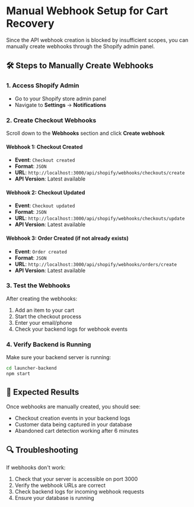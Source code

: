 # Manual Webhook Setup for Cart Recovery

Since the API webhook creation is blocked by insufficient scopes, you can manually create webhooks through the Shopify admin panel.

## 🛠️ Steps to Manually Create Webhooks

### 1. Access Shopify Admin
- Go to your Shopify store admin panel
- Navigate to **Settings** → **Notifications**

### 2. Create Checkout Webhooks
Scroll down to the **Webhooks** section and click **Create webhook**

#### Webhook 1: Checkout Created
- **Event**: `Checkout created`
- **Format**: `JSON`
- **URL**: `http://localhost:3000/api/shopify/webhooks/checkouts/create`
- **API Version**: Latest available

#### Webhook 2: Checkout Updated  
- **Event**: `Checkout updated`
- **Format**: `JSON`
- **URL**: `http://localhost:3000/api/shopify/webhooks/checkouts/update`
- **API Version**: Latest available

#### Webhook 3: Order Created (if not already exists)
- **Event**: `Order created`
- **Format**: `JSON` 
- **URL**: `http://localhost:3000/api/shopify/webhooks/orders/create`
- **API Version**: Latest available

### 3. Test the Webhooks
After creating the webhooks:
1. Add an item to your cart
2. Start the checkout process
3. Enter your email/phone
4. Check your backend logs for webhook events

### 4. Verify Backend is Running
Make sure your backend server is running:
```bash
cd launcher-backend
npm start
```

## 🎯 Expected Results

Once webhooks are manually created, you should see:
- Checkout creation events in your backend logs
- Customer data being captured in your database
- Abandoned cart detection working after 6 minutes

## 🔍 Troubleshooting

If webhooks don't work:
1. Check that your server is accessible on port 3000
2. Verify the webhook URLs are correct
3. Check backend logs for incoming webhook requests
4. Ensure your database is running

